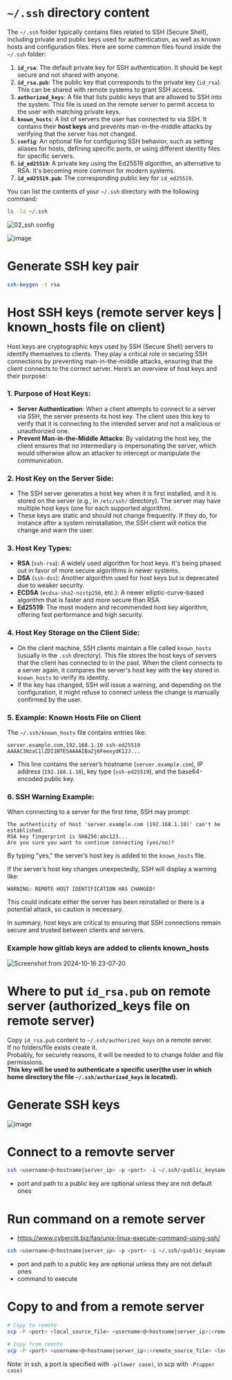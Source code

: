 # `~/.ssh` directory content
The `~/.ssh` folder typically contains files related to SSH (Secure Shell), including private and public keys used for authentication, as well as known hosts and configuration files. Here are some common files found inside the `~/.ssh` folder:

1. **`id_rsa`**: The default private key for SSH authentication. It should be kept secure and not shared with anyone.
2. **`id_rsa.pub`**: The public key that corresponds to the private key (`id_rsa`). This can be shared with remote systems to grant SSH access.
3. **`authorized_keys`**: A file that lists public keys that are allowed to SSH into the system. This file is used on the remote server to permit access to the user with matching private keys.
4. **`known_hosts`**: A list of servers the user has connected to via SSH. It contains their **host keys** and prevents man-in-the-middle attacks by verifying that the server has not changed.
5. **`config`**: An optional file for configuring SSH behavior, such as setting aliases for hosts, defining specific ports, or using different identity files for specific servers.
6. **`id_ed25519`**: A private key using the Ed25519 algorithm, an alternative to RSA. It's becoming more common for modern systems.
7. **`id_ed25519.pub`**: The corresponding public key for `id_ed25519`.

You can list the contents of your `~/.ssh` directory with the following command:

```bash
ls -la ~/.ssh
```

![02_ssh config](https://github.com/user-attachments/assets/d4102020-ed54-4a3c-acfa-f5c9ab316689)

![image](https://github.com/user-attachments/assets/dc901e2e-c0bd-4b01-86f6-5b46451f82df)

# Generate SSH key pair

```bash
ssh-keygen -t rsa
```

# Host SSH keys (remote server keys | known_hosts file on client)
Host keys are cryptographic keys used by SSH (Secure Shell) servers to identify themselves to clients. They play a critical role in securing SSH connections by preventing man-in-the-middle attacks, ensuring that the client connects to the correct server. Here’s an overview of host keys and their purpose:

### 1. **Purpose of Host Keys:**
   - **Server Authentication**: When a client attempts to connect to a server via SSH, the server presents its host key. The client uses this key to verify that it is connecting to the intended server and not a malicious or unauthorized one.
   - **Prevent Man-in-the-Middle Attacks**: By validating the host key, the client ensures that no intermediary is impersonating the server, which would otherwise allow an attacker to intercept or manipulate the communication.

### 2. **Host Key on the Server Side:**
   - The SSH server generates a host key when it is first installed, and it is stored on the server (e.g., in `/etc/ssh/` directory). The server may have multiple host keys (one for each supported algorithm).
   - These keys are static and should not change frequently. If they do, for instance after a system reinstallation, the SSH client will notice the change and warn the user.

### 3. **Host Key Types:**
   - **RSA** (`ssh-rsa`): A widely used algorithm for host keys. It's being phased out in favor of more secure algorithms in newer systems.
   - **DSA** (`ssh-dss`): Another algorithm used for host keys but is deprecated due to weaker security.
   - **ECDSA** (`ecdsa-sha2-nistp256`, etc.): A newer elliptic-curve-based algorithm that is faster and more secure than RSA.
   - **Ed25519**: The most modern and recommended host key algorithm, offering fast performance and high security.

### 4. **Host Key Storage on the Client Side:**
   - On the client machine, SSH clients maintain a file called `known_hosts` (usually in the `.ssh` directory). This file stores the host keys of servers that the client has connected to in the past. When the client connects to a server again, it compares the server's host key with the key stored in `known_hosts` to verify its identity.
   - If the key has changed, SSH will issue a warning, and depending on the configuration, it might refuse to connect unless the change is manually confirmed by the user.

### 5. **Example: Known Hosts File on Client**
   The `~/.ssh/known_hosts` file contains entries like:

   ```
   server.example.com,192.168.1.10 ssh-ed25519 AAAAC3NzaC1lZDI1NTE5AAAAIBaZj6FeexydK12J...
   ```
   - This line contains the server’s hostname (`server.example.com`), IP address (`192.168.1.10`), key type (`ssh-ed25519`), and the base64-encoded public key.

### 6. **SSH Warning Example:**
   When connecting to a server for the first time, SSH may prompt:

   ```
   The authenticity of host 'server.example.com (192.168.1.10)' can't be established.
   RSA key fingerprint is SHA256:abc123...
   Are you sure you want to continue connecting (yes/no)?
   ```
   By typing "yes," the server’s host key is added to the `known_hosts` file.

If the server’s host key changes unexpectedly, SSH will display a warning like:

```
WARNING: REMOTE HOST IDENTIFICATION HAS CHANGED!
```
This could indicate either the server has been reinstalled or there is a potential attack, so caution is necessary.

In summary, host keys are critical to ensuring that SSH connections remain secure and trusted between clients and servers.

### Example how gitlab keys are added to clients known_hosts

![Screenshot from 2024-10-16 23-07-20](https://github.com/user-attachments/assets/9b0c9b6b-a9e5-4df4-bffa-00fef27a3f6a)

# Where to put `id_rsa.pub` on remote server (authorized_keys file on remote server)

Copy `id_rsa.pub` content to `~/.ssh/authorized_keys` on a remote server.\
If no folders/file exists create it.\
Probably, for securety reasons, it will be needed to to change folder and file permissions.\
**This key will be used to authenticate a specific user(the user in which home directory the file `~/.ssh/authorized_keys` is located).**

# Generate SSH keys
![image](https://github.com/user-attachments/assets/f39eb96f-403c-496f-9632-915c07ccf95d)

# Connect to a removte server
```bash
ssh <username>@<hostname|server_ip> -p <port> -i ~/.ssh/<public_keyname>
```
- port and path to a public key are optional unless they are not default ones

# Run command on a remote server
- https://www.cyberciti.biz/faq/unix-linux-execute-command-using-ssh/

```bash
ssh <username>@<hostname|server_ip> -p <port> -i ~/.ssh/<public_keyname> <command>
```
- port and path to a public key are optional unless they are not default ones
- command to execute

# Copy to and from a remote server
```bash
# Copy to remote
scp -P <port> <local_source_file> <username>@<hostname|server_ip>:<remote_target_dir> -i ~/.ssh/<public_keyname>
```
```bash
# Copy from remote
scp -P <port> <username>@<hostname|server_ip>:<remote_source_file> <local_target_dir> -i ~/.ssh/<public_keyname>
```

Note: in ssh, a port is specified with `-p(lower case)`, in scp with `-P(upper case)`  
